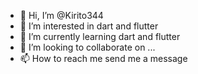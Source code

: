 - 👋 Hi, I’m @Kirito344
- 👀 I’m interested in dart and flutter
- 🌱 I’m currently learning dart and flutter
- 💞️ I’m looking to collaborate on ...
- 📫 How to reach me send me a message

<!---
Kirito344/Kirito344 is a ✨ special ✨ repository because its `README.md` (this file) appears on your GitHub profile.
You can click the Preview link to take a look at your changes.
--->
